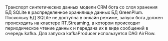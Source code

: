 Транспорт синтетических данных модели CRM бота со слоя хранения БД SQLite в распределенное хранилище данных БД GreenPlum.
Поскольку БД SQLite не доступна в онлайн режиме, запуск бота должен происходить на кластере RT.Streaming, в котором происходит периодическое чтение данных и передача их в виде сообщений в очередь kafka. Для запуска kafkaProducer используется DAG AirFlow.
